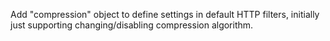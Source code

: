 Add "compression" object to define settings in default HTTP filters, initially just supporting changing/disabling compression algorithm.
